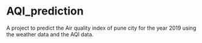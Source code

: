 # AQI_prediction
A project to predict the Air quality index of pune city for the year 2019 using the weather data and the AQI data.
